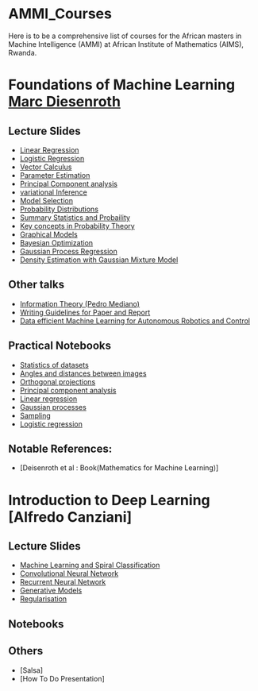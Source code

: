 # AMMI_Courses
Here is to be a comprehensive list of courses for the African masters in Machine Intelligence (AMMI) at African Institute of Mathematics (AIMS), Rwanda.
# Foundations of Machine Learning [Marc Diesenroth](https://sites.google.com/view/marcdeisenroth)
## Lecture Slides
+ [Linear Regression](https://drive.google.com/open?id=1Xm8aTuuEe7Ku8P1C_SyqQuoLqX1oJl79)
+ [Logistic Regression](https://drive.google.com/open?id=1Yfla4zT4CA2dG2Y8spo25JRBu3_7bjHI)
+ [Vector Calculus](https://drive.google.com/open?id=1qJmDpDfjeTAnlxZFJ0SzmflH2EC8oxFG)
+ [Parameter Estimation](https://drive.google.com/open?id=1-izALMX9rpQQb4veOHvT2nP_KvHB6GZr)
+ [Principal Component analysis](https://drive.google.com/open?id=1qRFyIoPbLFUR2FO3KvIkhWHg8OIIEsdZ)
+ [variational Inference](https://drive.google.com/open?id=1sAIF0rqgNbVbp7ZbuiS7kh96Yns04k1i)
+ [Model Selection](https://drive.google.com/open?id=1svE5SWZB3GO9aa5wStnXy_M_pHmLma3X)
+ [Probability Distributions](https://drive.google.com/open?id=1Xnc80Z4e9dENjesk7ET1dWlJbhGteGye)
+ [Summary Statistics and Probaility](https://drive.google.com/open?id=1z7VC7TV3LNNHkvYLjmGvs-YT_H0N4n2P)
+ [Key concepts in Probability Theory](https://drive.google.com/open?id=1pVQy-BweRtz7yOX-JFbTRk5qfNqaKA_8)
+ [Graphical Models](https://drive.google.com/open?id=19KJz77Mw25EoFEWgDcvIEqhTtLXX_C1j)
+ [Bayesian Optimization](https://drive.google.com/open?id=1xkJcP6p_HERjfI1ZOa77tfEJKWS3jAKA)
+ [Gaussian Process Regression](https://drive.google.com/open?id=1i9D7PTgc4KKT-nYQ2qxzbJNcOuCyu0d5)
+ [Density Estimation with Gaussian Mixture Model](https://drive.google.com/open?id=145pmxS7lnxW59QHYpAGhBhXtUyF1EO1v)
## Other talks
+ [Information Theory (Pedro Mediano)](https://drive.google.com/open?id=14WOcbwn011rJbFFsSbeoeuSxY4sMG4KY)
+ [Writing Guidelines for Paper and Report](https://drive.google.com/open?id=1sxNeQfa71UobIkRUmrJs2IGJzw8P8sGu)
+ [Data efficient Machine Learning for Autonomous Robotics and Control](https://drive.google.com/open?id=1BW0sC5q_IqxQ55kOfYpwTHt-9fhPdplq)
## Practical Notebooks
+ [Statistics of datasets](https://colab.research.google.com/drive/1QPHN0HpWM2B6p62DxS2p_U-MMp65Lp9O)
+ [Angles and distances between images](https://colab.research.google.com/drive/1ak6h_wsaQDc6WF2vbQTgax3Ial14CNw6)
+ [Orthogonal projections](https://colab.research.google.com/drive/1q5T9BvLNZN5gMwiA_Udysj1fbWf2FwjQ)
+ [Principal component analysis](https://colab.research.google.com/drive/1IEeesixq6yNibV3Q3pm0lEsFvNc3kUj6)
+ [Linear regression](https://colab.research.google.com/drive/1EoWm5tdpzcyCtz9sh_iCtRYWwK5dUi3k)
+ [Gaussian processes](http://www.google.com/url?q=http%3A%2F%2Fgpss.cc%2Fgpss18%2Flabs%2FGPSS_Lab1_2018.ipynb&sa=D&sntz=1&usg=AFQjCNEcicQc9-ReJ6YZcg9UieAWW3ciRw)
+ [Sampling](https://drive.google.com/file/d/16I-80dPnN448NQkXzyBFcSZHvYRh6rg0/view?usp=sharing)
+ [Logistic regression](https://drive.google.com/open?id=1JZ3RZkivJmb34Zn3ioCRutDSZ-_u9K3K)
## Notable References:
+ [Deisenroth et al : Book(Mathematics for Machine Learning)]

# Introduction to Deep Learning [Alfredo Canziani]
## Lecture Slides
+ [Machine Learning and Spiral Classification]()
+ [Convolutional Neural Network]()
+ [Recurrent Neural Network]()
+ [Generative Models]()
+ [Regularisation]()
## Notebooks
## Others
+ [Salsa]
+ [How To Do Presentation]
